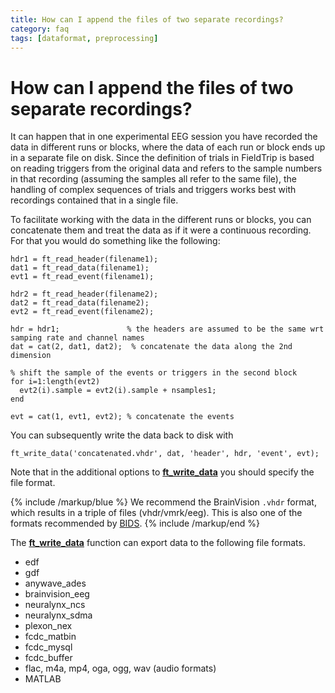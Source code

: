 ```yaml
---
title: How can I append the files of two separate recordings?
category: faq
tags: [dataformat, preprocessing]
---
```


# How can I append the files of two separate recordings?

It can happen that in one experimental EEG session you have recorded the data in different runs or blocks, where the data of each run or block ends up in a separate file on disk. Since the definition of trials in FieldTrip is based on reading triggers from the original data and refers to the sample numbers in that recording (assuming the samples all refer to the same file), the handling of complex sequences of trials and triggers works best with recordings contained that in a single file.

To facilitate working with the data in the different runs or blocks, you can concatenate them and treat the data as if it were a continuous recording. For that you would do something like the following:

    hdr1 = ft_read_header(filename1);
    dat1 = ft_read_data(filename1);
    evt1 = ft_read_event(filename1);

    hdr2 = ft_read_header(filename2);
    dat2 = ft_read_data(filename2);
    evt2 = ft_read_event(filename2);

    hdr = hdr1;               % the headers are assumed to be the same wrt samping rate and channel names
    dat = cat(2, dat1, dat2);  % concatenate the data along the 2nd dimension

    % shift the sample of the events or triggers in the second block
    for i=1:length(evt2)
      evt2(i).sample = evt2(i).sample + nsamples1;
    end

    evt = cat(1, evt1, evt2); % concatenate the events

You can subsequently write the data back to disk with

    ft_write_data('concatenated.vhdr', dat, 'header', hdr, 'event', evt);

Note that in the additional options to **[ft_write_data](/reference/fileio/ft_write_data)** you should specify the file format.

{% include /markup/blue %}
We recommend the BrainVision `.vhdr` format, which results in a triple of files (vhdr/vmrk/eeg). This is also one of the formats recommended by [BIDS](https://bids.neuroimaging.io).
{% include /markup/end %}

The **[ft_write_data](/reference/fileio/ft_write_data)** function can export data to the following file formats.

- edf
- gdf
- anywave_ades
- brainvision_eeg
- neuralynx_ncs
- neuralynx_sdma
- plexon_nex
- fcdc_matbin
- fcdc_mysql
- fcdc_buffer
- flac, m4a, mp4, oga, ogg, wav (audio formats)
- MATLAB
